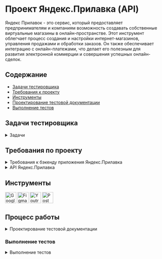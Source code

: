 # <a name="up" />Проект Яндекс.Прилавка (API)

Яндекс Прилавок - это сервис, который предоставляет предпринимателям и компаниям возможность создавать собственные виртуальные магазины в онлайн-пространстве. Этот инструмент облегчает процесс создания и настройки интернет-магазинов, управления продажами и обработки заказов. Он также обеспечивает интеграцию с онлайн-платежами, что делает его полезным для развития электронной коммерции и совершения успешных онлайн-сделок.

## Содержание
- [Задачи тестировщика](#задачи-тестировщика)
- [Требования к проекту](#требования-к-проекту)
- [Инструменты](#инструменты)
- [Проектирование тестовой документации](#проектирование-тестовой-документации)
- [Выполнение тестов](#выполнение-тестов)

## Задачи тестировщика

<details>
<summary> Задачи </summary> 
  
1. Проанализировать требования к новой функциональности бэкенда Яндекс.Прилавка. 
2. Изучить документацию к API в Apidoc. 
3. Спроектировать тесты в виде чек-листа, чтобы покрыть функциональность:
- Работа с наборами: возможность добавлять продукты в набор — ручка POST /api/v1/kits/{id}/products.
- Работа с курьерами: возможность проверить, есть ли доставка курьерской службой «Привезём быстро» и сколько она стоит. Ручка POST /fast-delivery/v3.1.1/calculate-delivery.xml. 
- Работа с корзиной:
  
Ручка GET /api/v1/orders/:id - возможность получить список продуктов, которые добавили в корзину; 

Ручка PUT /api/v1/orders/:id - возможность добавлять продукты в корзину;

Ручка DELETE/api/v1/orders/:id -  возможность удалять корзину.

4. Протестировать API через Postman и завести баг-репорты.

  ***

</details>

## Требования по проекту

<details>
<summary> Требования к бэкенду приложения Яндекс.Прилавка </summary>

### Описание общей логики
#### Авторизация и данные для заказа
Пользователь может зарегистрироваться. Если пользователь не зарегистрировался, то форма заполнения: имя, e-mail, телефон, адрес, комментарий — появляется, когда пользователь уже сформировал корзину и хочет оформить заказ. Пользователь не может сделать заказ, если не ввёл обязательные поля. Если пользователь зарегистрировался, то ему не нужно вновь вводить данные, однако он может их изменить. Пользователь может оформить несколько заказов.
Для заказа нужно ввести:  
- имя;  
- телефон;  
- адрес;  
- e-mail (необязательно);  
- комментарий к заказу (необязательно).

<img width="649" alt="Снимок экрана 2025-01-22 в 20 33 59" src="https://github.com/user-attachments/assets/557cb6a3-5258-48e7-a379-35411883b45e" />

#### Главное меню заказа
На выбор даётся 3 карточки:  
- «Под ситуацию» (под кино и сериалы, на пикник, вкусы Парижа);  
- «Приготовь блюдо» (сырники, борщ, карбонара, штрудель);  
- «Создать свой набор» (пользователь сам называет и добавляет туда продукты).  
Переходишь в карточку — видишь варианты наборов.   
Переходишь в набор — видишь перечень возможных продуктов. Каждый продукт относится к определённой категории (например, «Напитки»). В перечне пользователь видит название продукта, его массу, цену. Когда клиент нажимает на продукт, ему даётся возможность выбрать количество продуктов. При этом появляется кнопка «Корзина», которая отображает сумму выбранных товаров и время доставки.
При нажатии на кнопку пользователь может посмотреть свою корзину.

#### Корзина
Отображает наименование продукта, его количество, цену для этого продукта с учётом количества, итог. Если доставка платная, то отображает сумму доставки и итоговую сумму заказа. Пользователь может удалить корзину, добавить новые продукты, убрать выбранные продукты.
Создание корзины:  
- При создании корзины должна быть возможность указать время доставки продуктов  
- При создании корзины проверять, что все службы доставки могут обработать заказ в указанное время  
- Если время доставки не указано - брать, как текущее время с сервера.  
При удалении и просмотре корзины время доставки не учитывается.

#### Создание своего набора  
Пользователь может создать свой набор и выбрать продукты. Он обязательно даёт имя набору и выбирает продукты.   Пользователь может изменить название набора, удалить набор, удалить выбранные продукты, добавить новые. Если данные при создании или изменении набора введены неверно — выводится сообщение об ошибке. 

<img width="659" alt="Снимок экрана 2025-01-22 в 20 35 24" src="https://github.com/user-attachments/assets/c051f9f7-99f6-4ee2-b443-53f485b15f3c" />

#### Работа с курьерами  
Работа с курьерами предполагает два режима работы:  
1. При оформлении заказа: URL
`POST /api/v1/orders`  
Логика выбора курьерской службы при оформлении заказа пользователем: служба должна работать в указанное в заказе время и должна быть самой дешёвой.   
Пользователю отображается время доставки в зависимости от выбранной службы.  
В заказе доставка становится платной, если соблюдается хотя бы одно условие:   
- превышено максимальное количество товаров;  
- превышен максимальный вес;  
- сумма заказа меньше 150 рублей.  
Логика расчёта стоимости доставки заказа для пользователя:  
- Если вес или количество превысили максимальное значение, стоимость доставки для пользователя становится 99 рублей.  
- Если вес или количество в заказе не превышают максимального, берётся
`price`
этих продуктов, и если их сумма меньше 150 рублей, то стоимость доставки для пользователя также становится 99 рублей.  
Стоимость доставки прибавляется в итоговую сумму заказа.  
Если ни одно из обозначенных условий не соблюдается, то цена доставки курьерской службы не включается в итоговую сумму заказа.   

2. Узнать возможность доставки продуктов и цену для отдельной курьерской службы: у каждой курьерской службы свой URL.   
Цена доставки курьерской службой рассчитывается по количеству и весу указанных продуктов.
Детальные требования к расчёту стоимости доставки курьерскими службами можно посмотреть [тут](https://code.s3.yandex.net/qa/files/delivery_requirements.pdf)

#### Работа со складом
Имеется 4 складских отделения.   
У каждого склада своя ручка. 
У каждого свой ограниченный набор продуктов. Когда пользователь сделал заказ, ручка уточняет, какой склад сформирует заказ.  
Логика выбора склада: есть продукты на складе, должен работать во время заказа и самый дешёвый.   
Пользователь может заказать только те продукты и их количество, которые есть в полной мере хотя бы на одном складе (то есть ситуации, где он набрал корзину, а ему пишут «Не привезём» — нет). 

<img width="642" alt="Снимок экрана 2025-01-22 в 20 37 40" src="https://github.com/user-attachments/assets/d2f09605-8cb3-4383-b662-10ce0f352320" />

#### Список URL реализованных в API
Подробнее о самих URL и параметрах смотри в документации к API

#### URL для авторизации
- `POST /api/v1/users - создать пользователя`

#### URL для наборов
- `POST /api/v1/kits - создать набор`
- `GET /api/v1/kits - получить список наборов`
- `DELETE /api/v1/kits - удалить набор`
- `PUT /api/v1/kits - переименовать набор, изменить список продуктов в наборе`
- `GET /api/v1/kits/search - получить список продуктов в наборе`

#### URL для продуктов
- `POST /api/v1/products/kits - получить список наборов по продуктам`
- `POST /api/v1/kits/{id}/products - добавить продукты в набор`
- `PUT /api/v1/products/:id - изменить цену продукта`
- `POST /api/v1/orders - посчитать сумму продуктов`
- `POST /api/v1/warehouse/check - проверить наличие продуктов на складах`

#### URL для складов
- `GET /api/v1/warehouses - получить список складов`
- `POST /api/v1/warehouses/amount - получить информацию о количестве продуктов на складах`
- `/api/wsdl - получить информацию о количестве продуктов на складах`
- `POST /api/v1/orders - получить информацию, какой склад возьмет заказ`

#### URL для курьерских служб
- `GET /api/v1/couriers - получить список курьерских служб`
- `POST /api/v1/couriers/check - узнать информацию доступна ли курьерская служба для доставки заказа`
- `POST /api/v1/orders - узнать информацию, какой курьер возьмет заказ`
- `POST /moscow-delivery/v1/calculate - возможность доставки и её стоимость курьерской «Доставка Москва»`
- `POST /on-a-broomstick/v1/delivery - возможность доставки и её стоимость курьерской службой «На метле уюта»`
- `POST /fast-delivery/v3.1.1/calculate-delivery.xml - возможность доставки и её стоимость` `курьерской службой «Привезём быстро»`
- `POST /train-noises/wsdl - возможность доставки и её стоимость курьерской службой «Чух-чух и уже у вас»`

#### URL для заказов
- `POST /api/v1/orders - посчитать итоговую сумму заказа (вместе с доставкой)`
- `POST /api/v1/orders - посчитать стоимость доставки с учётом различных курьерских служб`
- `GET /api/v1/orders - получить список заказов`

#### URL для корзины
- `GET /api/v1/orders/id - получить список продуктов в корзине`
- `POST /api/v1/orders - создать корзину`
- `PUT /api/v1/orders/:id - добавить продукты в корзину`
- `DELETE/api/v1/orders/:id - удалить корзину`

#### Описание содержимого базы данных

<img width="820" alt="Снимок экрана 2025-01-22 в 20 39 47" src="https://github.com/user-attachments/assets/04eb4d63-b2c7-4fa5-a547-d1a6758681bf" />
<img width="514" alt="Снимок экрана 2025-01-22 в 20 39 09" src="https://github.com/user-attachments/assets/f6bfd3dc-c2f7-4370-b9da-ebd655f7107c" />
<img width="792" alt="Снимок экрана 2025-01-22 в 20 39 53" src="https://github.com/user-attachments/assets/76b060f2-ef13-4e15-9284-3657d7a6cbc2" />
<img width="732" alt="Снимок экрана 2025-01-22 в 20 40 05" src="https://github.com/user-attachments/assets/2b3a2e2b-2b58-407d-adf1-8122f146ee09" />
<img width="659" alt="Снимок экрана 2025-01-22 в 20 40 10" src="https://github.com/user-attachments/assets/d160a7fa-d2ff-47da-ac37-ffb7974856fd" />

***

</details>

<details>
<summary> API Яндекс.Прилавка </summary>

### API Яндекс.Прилавок 3.1.1 

### Warehouses
**Warehouses - [SOAP] Проверить количество товаров на складах**
**POST**
`/api/wsdl`  
Параметр:  
| Название | Тип | Описание |
| ------------------- | ------------------- | ------------------- |
| ids       | number[]      | Массив идентификаторов продуктов (после id в таблице product_model).       |

[XML] Проверяем количество товаров
```
<?xml version="1.0" encoding="utf-8"?>
<soap:Envelope xmlns:soap="http://schemas.xmlsoap.org/soap/envelope/" xmlns:xsi="http://www.w3.org/2001/XMLSchema-instance"  xmlns:tns="WebServices.MainWsdl">
    <soap:Body>
        <Request xmlns="WebServices.MainWsdl">
            <ids>1</ids>
            <ids>4</ids>
            <ids>44</ids>
        </Request>
    </soap:Body>
</soap:Envelope>
```

Ответ: На каком складе, что есть и сколько
```
    HTTP/1.1 200 OK
<?xml version="1.0" encoding="utf-8"?>
<soap:Envelope xmlns:soap="http://schemas.xmlsoap.org/soap/envelope/"  xmlns:tns="WebServices.MainWsdl">
    <soap:Body>
        <Response>
            <name>Имеется всё</name>
            <products>
                <name>Sprite классический</name>
                <quantity>9</quantity>
            </products>
            <products>
                <name>Чипсы кукурузные классик Salto Nachos</name>
                <quantity>6</quantity>
            </products>
        </Response>
        <Response>
            <name>Чердак</name>
            <products>
                <name>Сок Jumex апельсин без сахара</name>
                <quantity>3</quantity>
            </products>
            <products>
                <name>Sprite классический</name>
                <quantity>12</quantity>
            </products>
        </Response>
        <Response>
            <name>Большой мир</name>
            <products>
                <name>Сок Jumex апельсин без сахара</name>
                <quantity>1</quantity>
            </products>
        </Response>
        <Response>
            <name>Шведский дом</name>
            <products>
               <name>Сок Jumex апельсин без сахара</name>
                <quantity>3</quantity>
            </products>
            <products>
                <name>Sprite классический</name>
                <quantity>12</quantity>
            </products>
        </Response>
    </soap:Body>
</soap:Envelope>
```

**Warehouses - Получить список складов**
**GET**
`/api/v1/warehouses`  

Ответ: Успешное получение складов
```
HTTP/1.1 200 OK
[
    {
           "name": "Имеется всё",
           "workingHours": {
               "start": 7,
               "end": 23
           }
       },
    {
           "name": "Шведский дом",
           "workingHours": {
               "start": 8,
               "end": 23
           }
       },
    {
           "name": "Чердак",
           "workingHours": {
               "start": 8,
               "end": 21
           }
       },
    {
           "name": "Большой мир",
           "workingHours": {
               "start": 5,
               "end": 20
           }
       }
    ]
```

**Warehouses - Проверить количество товаров на складах**  
Версия этого эндпоинта для SOAP называется - [SOAP] Проверить количество товаров на складах  
**POST**
`/api/v1/warehouses/amount`  

[JSON] Пример заголовков
```
{
    "Content-Type": "application/json"
}
```
[XML] Пример заголовков
```
{
    "Content-Type": "application/xml"
}
```

Параметр:  
| Название | Тип | Описание |
| ------------------- | ------------------- | ------------------- |
| ids       | number[]      | Массив идентификаторов продуктов (после id в таблице product_model).       |
| dataType      | string      | Формат входных данных. Может принимать значения: "json" - тело запроса ожидается в JSON-формате "xml" - тело запроса ожидается в XML-формате По умолчанию: json     |

[JSON] Проверяем количество товаров
```
{
    "ids": [
        1,
        4,
        44
    ]
}
```
[XML] Проверяем количество товаров
```
<root>
    <id>1</id>
    <id>4</id>
    <id>44</id>
</root>
```

Ответ: На каком складе, что есть и сколько
```
HTTP/1.1 200 OK
{
       "Имеется всё": {
           "Sprite классический": 9,
           "Чипсы кукурузные классик Salto Nachos": 6
       },
       "Чердак": {
           "Сок Jumex апельсин без сахара": 3,
           "Sprite классический": 12
       },
       "Большой мир": {
           "Сок Jumex апельсин без сахара": 1
       },
       "Шведский дом": {
           "Сок Jumex апельсин без сахара": 3,
           "Sprite классический": 12
       }
   }
```

***

</details>

## Инструменты

<p align="left"> 
  <a href="https://docs.google.com/" target="_blank" rel="noreferrer"><img src="https://w7.pngwing.com/pngs/240/1015/png-transparent-g-suite-google-docs-google-angle-rectangle-logo.png" width="36" height="36" alt="Google Sheets" /></a>
  <a href="https://www.figma.com/" target="_blank" rel="noreferrer"><img src="https://raw.githubusercontent.com/danielcranney/readme-generator/main/public/icons/skills/figma-colored.svg" width="36" height="36" alt="Figma" /></a>
  <a href="https://www.jetbrains.com/youtrack/" target="_blank" rel="noreferrer"><img src="https://upload.wikimedia.org/wikipedia/commons/9/95/YouTrack_Icon.png" width="36" height="36" alt="Youtrack" /></a>
 <a href="https://www.postman.com/" target="_blank" rel="noreferrer"><img src="https://seeklogo.com/images/P/postman-logo-0087CA0D15-seeklogo.com.png" title="postman" width="36" height="36" alt="Postman" /></a>
</p> 

## Процесс работы

<details>
<summary> Проектирование тестовой документации </summary>
  
Чек-лист

<img width="762" alt="Снимок экрана 2025-01-22 в 20 46 09" src="https://github.com/user-attachments/assets/6d5942ed-4ab6-472c-a681-2c362d1dcffb" />

***

</details>

### Выполнение тестов

<details>
<summary> Выполнение тестов </summary>
  
[Тестовая документация с кликабельными ссылками на баг-репорты](https://docs.google.com/spreadsheets/d/1AeKZiU-iO1_I2YEBDO0Tl0sKq04iX72dwOP9e4Labv4/edit?gid=2006427015#gid=2006427015)

### Баг репорты
<img width="1247" alt="Снимок экрана 2025-01-22 в 20 49 34" src="https://github.com/user-attachments/assets/f62abf0f-874c-4a8f-bc3d-94084e4c7eb3" />

***

</details>
